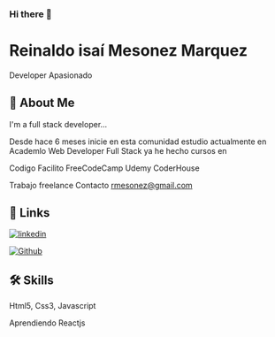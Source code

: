 ### Hi there 👋

# Reinaldo isaí Mesonez Marquez

Developer Apasionado 


## 🚀 About Me
I'm a full stack developer...

Desde hace 6 meses inicie en esta comunidad 
estudio actualmente en Academlo
Web Developer Full Stack
ya he hecho cursos en 

Codigo Facilito
FreeCodeCamp
Udemy
CoderHouse

Trabajo freelance
Contacto rmesonez@gmail.com

## 🔗 Links
[![linkedin](https://img.shields.io/badge/linkedin-0A66C2?style=for-the-badge&logo=linkedin&logoColor=white)](https://www.linkedin.com/in/reinaldomesonez)

[![Github](https://w7.pngwing.com/pngs/857/611/png-transparent-github-git-hub-logo-icon-thumbnail.png)](https://rmesonez.github.io/Portafolio-web/index.html)


## 🛠 Skills
Html5, Css3, Javascript

Aprendiendo Reactjs



